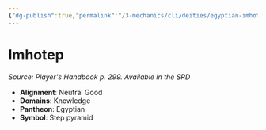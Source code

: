 ```yaml
---
{"dg-publish":true,"permalink":"/3-mechanics/cli/deities/egyptian-imhotep/","tags":["ttrpg-cli/compendium/src/5e/phb","ttrpg-cli/deity/egyptian","ttrpg-cli/domain/knowledge"],"noteIcon":""}
---
```


# Imhotep
*Source: Player's Handbook p. 299. Available in the <span title='Systems Reference Document (5.1)'>SRD</span>* 

- **Alignment**: Neutral Good
- **Domains**: Knowledge
- **Pantheon**: Egyptian
- **Symbol**: Step pyramid